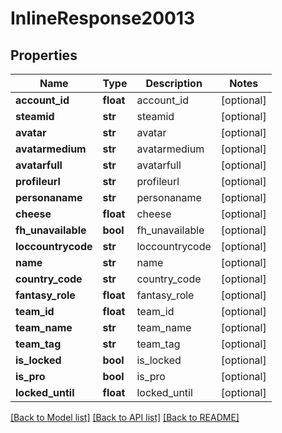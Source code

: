 # InlineResponse20013

## Properties
Name | Type | Description | Notes
------------ | ------------- | ------------- | -------------
**account_id** | **float** | account_id | [optional] 
**steamid** | **str** | steamid | [optional] 
**avatar** | **str** | avatar | [optional] 
**avatarmedium** | **str** | avatarmedium | [optional] 
**avatarfull** | **str** | avatarfull | [optional] 
**profileurl** | **str** | profileurl | [optional] 
**personaname** | **str** | personaname | [optional] 
**cheese** | **float** | cheese | [optional] 
**fh_unavailable** | **bool** | fh_unavailable | [optional] 
**loccountrycode** | **str** | loccountrycode | [optional] 
**name** | **str** | name | [optional] 
**country_code** | **str** | country_code | [optional] 
**fantasy_role** | **float** | fantasy_role | [optional] 
**team_id** | **float** | team_id | [optional] 
**team_name** | **str** | team_name | [optional] 
**team_tag** | **str** | team_tag | [optional] 
**is_locked** | **bool** | is_locked | [optional] 
**is_pro** | **bool** | is_pro | [optional] 
**locked_until** | **float** | locked_until | [optional] 

[[Back to Model list]](../README.md#documentation-for-models) [[Back to API list]](../README.md#documentation-for-api-endpoints) [[Back to README]](../README.md)


